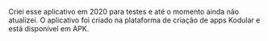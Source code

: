 Criei esse aplicativo em 2020 para testes e até o momento ainda não atualizei. O aplicativo foi criado na plataforma de criação de apps Kodular e está disponível em APK.
